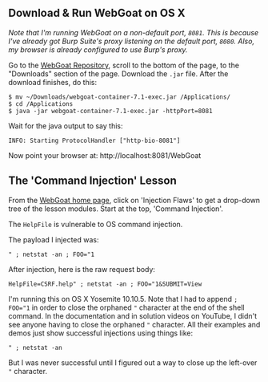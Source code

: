 ## Download & Run WebGoat on OS X
*Note that I'm running WebGoat on a non-default port, `8081`. This is because I've already got Burp Suite's proxy listening on the default port, `8080`. Also, my browser is already configured to use Burp's proxy.*

Go to the [WebGoat Repository](https://github.com/WebGoat/WebGoat/releases/latest), scroll to the bottom of the page, to the "Downloads" section of the page. Download the `.jar` file. After the download finishes, do this:

```shell
$ mv ~/Downloads/webgoat-container-7.1-exec.jar /Applications/
$ cd /Applications
$ java -jar webgoat-container-7.1-exec.jar -httpPort=8081
```

Wait for the java output to say this:

```
INFO: Starting ProtocolHandler ["http-bio-8081"]
```
Now point your browser at: http://localhost:8081/WebGoat

## The 'Command Injection' Lesson
From the [WebGoat home page][3], click on 'Injection Flaws' to get a drop-down tree of the lesson modules. Start at the top, 'Command Injection'.

The `HelpFile` is vulnerable to OS command injection.

The payload I injected was:

`" ; netstat -an ; FOO="1`

After injection, here is the raw request body:

`HelpFile=CSRF.help" ; netstat -an ; FOO="1&SUBMIT=View`

I'm running this on OS X Yosemite 10.10.5. Note that I had to append `; FOO="1` in order to close the orphaned `"` character at the end of the shell command. In the documentation and in solution videos on YouTube, I didn't see anyone having to close the orphaned `"` character. All their examples and demos just show successful injections using things like:

`" ; netstat -an`

But I was never successful until I figured out a way to close up the left-over `"` character.

[3]: http://localhost:8081/WebGoat/attack
